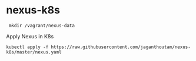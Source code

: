 # nexus-k8s

     mkdir /vagrant/nexus-data

Apply Nexus in K8s

    kubectl apply -f https://raw.githubusercontent.com/jaganthoutam/nexus-k8s/master/nexus.yaml
